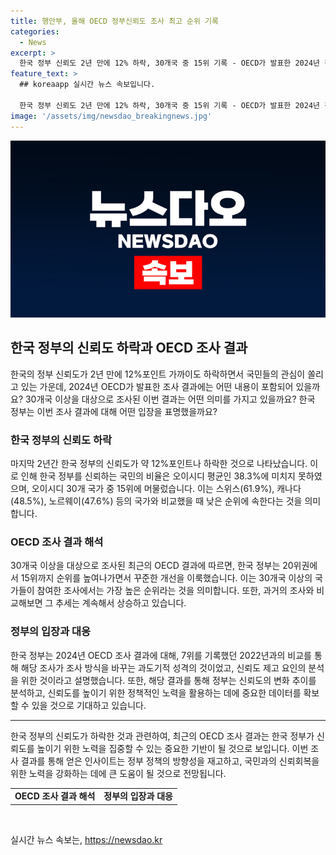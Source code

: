 ```yaml
---
title: 행안부, 올해 OECD 정부신뢰도 조사 최고 순위 기록
categories:
  - News
excerpt: >
  한국 정부 신뢰도 2년 만에 12% 하락, 30개국 중 15위 기록 - OECD가 발표한 2024년 정부신뢰도 조사 결과에 따르면 한국 정부의 신뢰도가 2년 만에 12% 하락하여 30개국 중 15위를 기록했다. 이는 30개국 이상을 대상으로 조사한 결과 중 가장 높은 순위이며, 신뢰도를 분석하여 정부 정책에 활용할 수 있는 데이터를 제공한다. 또한, 한국의 신뢰도는 영국, 프랑스, 이탈리아, 독일보다 높은 수치를 보였다.
feature_text: >
  ## koreaapp 실시간 뉴스 속보입니다.

  한국 정부 신뢰도 2년 만에 12% 하락, 30개국 중 15위 기록 - OECD가 발표한 2024년 정부신뢰도 조사 결과에 따르면 한국 정부의 신뢰도가 2년 만에 12% 하락하여 30개국 중 15위를 기록했다. 이는 30개국 이상을 대상으로 조사한 결과 중 가장 높은 순위이며, 신뢰도를 분석하여 정부 정책에 활용할 수 있는 데이터를 제공한다. 또한, 한국의 신뢰도는 영국, 프랑스, 이탈리아, 독일보다 높은 수치를 보였다.
image: '/assets/img/newsdao_breakingnews.jpg'
---
```


<p><img src="/assets/img/newsdao_breakingnews.jpg" alt="koreaapp 속보" /></p>

<h2 data-ke-size="size26">한국 정부의 신뢰도 하락과 OECD 조사 결과</h2>

<p data-ke-size="size16">한국의 정부 신뢰도가 2년 만에 12%포인트 가까이도 하락하면서 국민들의 관심이 쏠리고 있는 가운데, 2024년 OECD가 발표한 조사 결과에는 어떤 내용이 포함되어 있을까요? 30개국 이상을 대상으로 조사된 이번 결과는 어떤 의미를 가지고 있을까요? 한국 정부는 이번 조사 결과에 대해 어떤 입장을 표명했을까요?</p>

<h3>한국 정부의 신뢰도 하락</h3>

<p data-ke-size="size16">마지막 2년간 한국 정부의 신뢰도가 약 12%포인트나 하락한 것으로 나타났습니다. 이로 인해 한국 정부를 신뢰하는 국민의 비율은 오이시디 평균인 38.3%에 미치지 못하였으며, 오이시디 30개 국가 중 15위에 머물렀습니다. 이는 스위스(61.9%), 캐나다(48.5%), 노르웨이(47.6%) 등의 국가와 비교했을 때 낮은 순위에 속한다는 것을 의미합니다.</p>

<h3>OECD 조사 결과 해석</h3>

<p data-ke-size="size16">30개국 이상을 대상으로 조사된 최근의 OECD 결과에 따르면, 한국 정부는 20위권에서 15위까지 순위를 높여나가면서 꾸준한 개선을 이룩했습니다. 이는 30개국 이상의 국가들이 참여한 조사에서는 가장 높은 순위라는 것을 의미합니다. 또한, 과거의 조사와 비교해보면 그 추세는 계속해서 상승하고 있습니다.</p>

<h3>정부의 입장과 대응</h3>

<p data-ke-size="size16">한국 정부는 2024년 OECD 조사 결과에 대해, 7위를 기록했던 2022년과의 비교를 통해 해당 조사가 조사 방식을 바꾸는 과도기적 성격의 것이었고, 신뢰도 제고 요인의 분석을 위한 것이라고 설명했습니다. 또한, 해당 결과를 통해 정부는 신뢰도의 변화 추이를 분석하고, 신뢰도를 높이기 위한 정책적인 노력을 활용하는 데에 중요한 데이터를 확보할 수 있을 것으로 기대하고 있습니다.</p>

<hr>

<p data-ke-size="size16">한국 정부의 신뢰도가 하락한 것과 관련하여, 최근의 OECD 조사 결과는 한국 정부가 신뢰도를 높이기 위한 노력을 집중할 수 있는 중요한 기반이 될 것으로 보입니다. 이번 조사 결과를 통해 얻은 인사이트는 정부 정책의 방향성을 재고하고, 국민과의 신뢰회복을 위한 노력을 강화하는 데에 큰 도움이 될 것으로 전망됩니다.</p>

<table>
  <tr>
    <td style="text-align: center; height: 17px;"><b>OECD 조사 결과 해석</b></td>
    <td style="text-align: center; height: 17px;"><b>정부의 입장과 대응</b></td>
  </tr>
</table>

<p data-ke-size="size16">&nbsp;</p>
실시간 뉴스 속보는, <a href="https://newsdao.kr" rel="dofollow">https://newsdao.kr</a>


